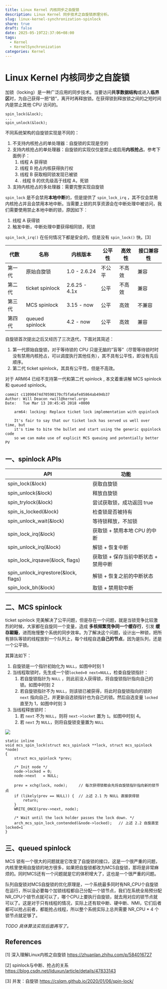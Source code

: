 ```yaml
---
title: Linux Kernel 内核同步之自旋锁
description: Linux Kernel 同步技术之自旋锁原理分析。
slug: linux-kernel-synchronization-spinlock
share: true
draft: false
date: 2025-05-19T22:37:06+08:00
tags:
  - Kernel
  - KernelSynchronization
categories: Kernel
---
```


# Linux Kernel 内核同步之自旋锁

加锁（locking）是一种广泛应用的同步技术。当要访问**共享数据结构**或进入**临界区**时，为自己获得一把“锁”，离开时再释放锁。在获得锁到释放锁之间的之短时间内是禁止其他 CPU 访问的。

```
spin_lock(&lock);
...
spin_unlock(&lock);
```

不同系统架构的自旋锁实现是不同的：
1. 不支持内核抢占的单处理器：自旋锁的实现是空的
2. 支持内核抢占的单处理器：自旋锁的实现仅仅是禁止或启用**内核抢占**。参考下面例子：
	1. 线程 A 获得锁
	2. 线程 B 抢占内核获得执行权
	3. 线程 B 获取相同锁发现已被锁
	4. . 线程 B 的优先级高于线程 A，死锁
3. 支持内核抢占的多处理器：需要完整实现自旋锁

`spin_lock` 是不会禁用**本地中断**的，但是提供了 `spin_lock_irq` ，其不仅会禁用内核抢占并且会禁用本地中断。当需要上锁的共享资源会在中断处理中被访问，我们需要使用禁止本地中断的锁，原因如下：
1. 线程 A 获得锁
2. 触发中断，中断处理中要获得相同锁，死锁

`spin_lock_irq()` 在任何情况下都是安全的，但是没有 `spin_lock()` 快。[3]


|   代数  |   名称  | 内核版本 | 公平性 | 高效性 | 接口兼容性 |
| --- | --- | --- | --- | --- | --- |
|第一代|原始自旋锁|1.0 - 2.6.24| 不公平 | 不高效 | 兼容 |
|第二代|ticket spinlock|2.6.25 - 4.1x| 公平 | 不高效 | 兼容 |
|第三代|MCS spinlock |3.15 - now | 公平 | 高效 | 不兼容 |
|第四代|queued spinlock|4.2 - now| 公平 | 高效 | 兼容 |

自旋锁首次提出之后又经历了三次迭代，下面对其简述：
1. 第一代原始自旋锁，对于等待锁的 CPU 只是无脑的“盲等”（尽管等待锁时时没有禁用内核抢占，可以调度执行其他任务），其不具有公平性，即没有先后顺序。
2. 第二代 ticket spinlock，其具有公平性，但是不高效。

对于 ARM64 已经不支持第一代和第二代 spinlock , 本文着重讲解 MCS spinlock 和 queued spinlock。

```
commit c11090474d70590170cf5fa6afe85864ab494b37
Author: Will Deacon <will@kernel.org>
Date:   Tue Mar 13 20:45:45 2018 +0000

    arm64: locking: Replace ticket lock implementation with qspinlock

    It's fair to say that our ticket lock has served us well over time, but
    it's time to bite the bullet and start using the generic qspinlock code
    so we can make use of explicit MCS queuing and potentially better PV
```

## 一、spinlock APIs

|API     |    功能 |
| --- | --- |
|   spin_lock(&lock)  |  获取自旋锁   |
|spin_unlock(&lock)|释放自旋锁|
|spin_trylock(&lock)|尝试获取锁，成功返回 true|
|spin_is_locked(&lock)|检查锁是否被持有|
|spin_unlock_wait(&lock)|等待锁释放，不加锁|
|spin_lock_irq(&lock)|获取锁 + 禁用本地 CPU 的中断|
|spin_unlock_irq(&lock)|解锁 + 恢复中断|
|spin_lock_irqsave(&lock, flags)|获取锁 + 保存当前中断状态 + 禁用中断|
|spin_unlock_irqrestore(&lock, flags)|解锁 + 恢复之前的中断状态|
|spin_lock_bh(&lock)|取锁 + 禁用软中断 |


## 二、MCS spinlock
ticket spinlock 完美解决了公平问题，但是存在一个问题，就是当锁竞争比较激烈的时候，大家都在自旋同一个变量，造成 **多核频繁竞争同一个缓存行**，引发 **缓存颠簸**，进而拖慢整个系统的同步效率。为了解决这个问题，设计出一种锁，把所有排队等锁的线程放到一个队列上，每个线程自选**自己的节点**，因为是队列，还是一个公平锁。

其算法如下：
1. 自旋锁是一个指针初始化为 `NULL`，如图中时刻 1
2. 当线程取锁时，先生成一个锁`locked=0 next=NULL`，检查自旋锁指针：
	1. 若自旋锁指针为 `NULL` ，则此前没人获得锁，将自旋锁指针指向自己的锁。如图中时刻 2
	2. 若自旋锁指针不为 `NULL`，则该锁已被获得，将此时自旋锁指向的锁的 `next` 指向自己，并更新自选锁指针也为自己的锁。然后自选变量 `locked` 直至为 1，如图中时刻 3
3. 当线程释放锁时：
	1. 若 `next` 不为 `NULL`，则将 `next->locket` 置为 `1`。如图中时刻 4。
	2. 若 `next` 为 `NULL`，则将自旋锁变量置为 `NULL`

![](https://img.jaxwang.top/2025/05/2633c01cacf10dc09abfdfb4706f9b18.png)

```
static inline
void mcs_spin_lock(struct mcs_spinlock **lock, struct mcs_spinlock *node)
{
	struct mcs_spinlock *prev;

	/* Init node */
	node->locked = 0;
	node->next   = NULL;

	prev = xchg(lock, node);     // 每次获得锁都会先将自旋锁指针指向新的锁节点
	if (likely(prev == NULL)) {  // 上述 2.1 为 NULL 直接获得锁
		return;
	}
	WRITE_ONCE(prev->next, node);

	/* Wait until the lock holder passes the lock down. */
	arch_mcs_spin_lock_contended(&node->locked);   // 上述 2.2 自旋直至 locked=1
}
```



## 三、queued spinlock

MCS 锁有一个很大的问题就是它改变了自旋锁的接口，这是一个很严重的问题，内核里使用自旋锁的地方很多，如果把自旋锁都改为MCS自旋锁，那将是非常麻烦的。同时MCS还有一个问题就是它的体积增大了，这也是一个很严重的问题。

队列自旋锁对MCS自旋锁的优化原理是，一个系统最多同时有NR_CPU个自旋锁在运行，所以没必要每个加锁线程都自己分配一个锁节点，我们在系统全局预分配NR_CPU个锁节点就可以了，哪个CPU上要执行自旋锁，就去用对应的锁节点就可以了。这是对于只有线程的情况，实际上还有软中断、硬中断、NMI，它们后者都可以抢占前者，都能抢占线程，所以整个系统实际上总共需要 NR_CPU * 4 个锁节点就足够了。

*TODO 具体算法实现后面再写了。*

## References
[1] 深入理解Linux内核之自旋锁 https://zhuanlan.zhihu.com/p/584016727

[2] spinlock与中断、抢占的关系 https://blog.csdn.net/liduxun/article/details/47833143

[3] 并发：自旋锁 https://cslqm.github.io/2020/01/06/spin-lock/